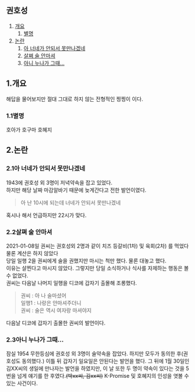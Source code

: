## 권호성

1. [개요](#1.개요)
    1. [별명](#11별명)
0. [논란](#2.논란)
    1. [아 너네가 안되서 못만나겠네](#21아-너네가-안되서-못만나겠네)
    0. [살쪄 술 안마셔](#22살쪄-술-안마셔)
    0. [아니 누나가 그때...](#23아니-누나가-그때...)

## 1.개요
해답을 물어보지만 절대 그대로 하지 않는 전형적인 찡찡이 이다.
### 1.1별명
호아가
호구마
호혜지

## 2.논란

### 2.1아 너네가 안되서 못만나겠네
1943에 권호성 외 3명이 저녁약속을 잡고 있었다.   
하지만 해당 날짜 마감알바기 때문에 늦게간다고 전한 발언이였다.

> 아 난 10시에 되는데 너네가 안되서 못만나겠네

혹시나 해서 언급하지만 22시가 맞다.

### 2.2살쪄 술 안마셔
2021-01-08일 권씨는 권호성외 2명과 같이 치즈 등갈비(1차) 및 육회(2차) 를 먹었다 물론 계산은 하지 않았다   
당일 일행 2을 권씨에게 술을 권했지만 마시는 척만 했다. 물론 대놓고 했다.   
이유는 살찐다고 마시지 않았다. 그렇지만 당일 소식하거나 식사를 자제하는 행동은 볼 수 없었다.   
권씨는 다음날 나머지 일행을 디코에 갑자기 출몰해 조롱했다.   


> 권씨  : 아 나 술마셨어   
> 일행1 : 나랑은 안마셔주더니   
> 권씨  : 술은 역시 여자랑 마셔야지

다음날 디코에 갑자기 출몰한 권씨의 발언이다.

### 2.3아니 누나가 그때...
잠실 1954 무한등심에 권호성 외 3명이 술약속을 잡았다.
하지만 모두가 동의한 후(권호성도 동의했다.) 이틀 뒤 갑자기 일요일은 안된다는 발언을 했다.
그 뒤에 1월 30일인 김XX씨의 생일에 만나자는 발언을 하였지만,
이 날 또한 두 명이 약속이 있다는 것을 5번을 넘게 얘기를 한 후였다.~~(박xx씨, 김xx씨)~~
K-Promise 및 호혜지의 인성을 엿볼 수 있는 사건이다.